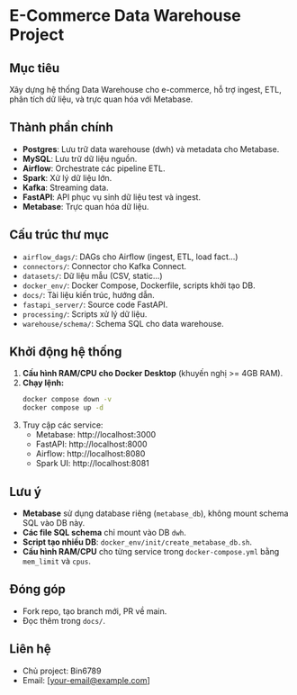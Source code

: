 # E-Commerce Data Warehouse Project

## Mục tiêu
Xây dựng hệ thống Data Warehouse cho e-commerce, hỗ trợ ingest, ETL, phân tích dữ liệu, và trực quan hóa với Metabase.

## Thành phần chính
- **Postgres**: Lưu trữ data warehouse (dwh) và metadata cho Metabase.
- **MySQL**: Lưu trữ dữ liệu nguồn.
- **Airflow**: Orchestrate các pipeline ETL.
- **Spark**: Xử lý dữ liệu lớn.
- **Kafka**: Streaming data.
- **FastAPI**: API phục vụ sinh dữ liệu test và ingest.
- **Metabase**: Trực quan hóa dữ liệu.

## Cấu trúc thư mục
- `airflow_dags/`: DAGs cho Airflow (ingest, ETL, load fact...)
- `connectors/`: Connector cho Kafka Connect.
- `datasets/`: Dữ liệu mẫu (CSV, static...)
- `docker_env/`: Docker Compose, Dockerfile, scripts khởi tạo DB.
- `docs/`: Tài liệu kiến trúc, hướng dẫn.
- `fastapi_server/`: Source code FastAPI.
- `processing/`: Scripts xử lý dữ liệu.
- `warehouse/schema/`: Schema SQL cho data warehouse.

## Khởi động hệ thống
1. **Cấu hình RAM/CPU cho Docker Desktop** (khuyến nghị >= 4GB RAM).
2. **Chạy lệnh:**
   ```sh
   docker compose down -v
   docker compose up -d
   ```
3. Truy cập các service:
   - Metabase: http://localhost:3000
   - FastAPI: http://localhost:8000
   - Airflow: http://localhost:8080
   - Spark UI: http://localhost:8081

## Lưu ý
- **Metabase** sử dụng database riêng (`metabase_db`), không mount schema SQL vào DB này.
- **Các file SQL schema** chỉ mount vào DB `dwh`.
- **Script tạo nhiều DB**: `docker_env/init/create_metabase_db.sh`.
- **Cấu hình RAM/CPU** cho từng service trong `docker-compose.yml` bằng `mem_limit` và `cpus`.

## Đóng góp
- Fork repo, tạo branch mới, PR về main.
- Đọc thêm trong `docs/`.

## Liên hệ
- Chủ project: Bin6789
- Email: [your-email@example.com]